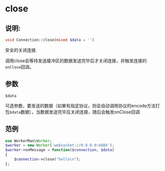 # close
## 说明:
```php
void Connection::close(mixed $data = '')
```

安全的关闭连接.

调用close会等待发送缓冲区的数据发送完毕后才关闭连接，并触发连接的```onClose```回调。

## 参数

``` $data ```

可选参数，要发送的数据（如果有指定协议，则会自动调用协议的encode方法打包```$data```数据），当数据发送完毕后关闭连接，随后会触发onClose回调


## 范例

```php
use WorkerMan\Worker;
$worker = new Worker('websocket://0.0.0.0:8484');
$worker->onMessage = function($connection, $data)
{
    $connection->close("hello\n");
};
```
